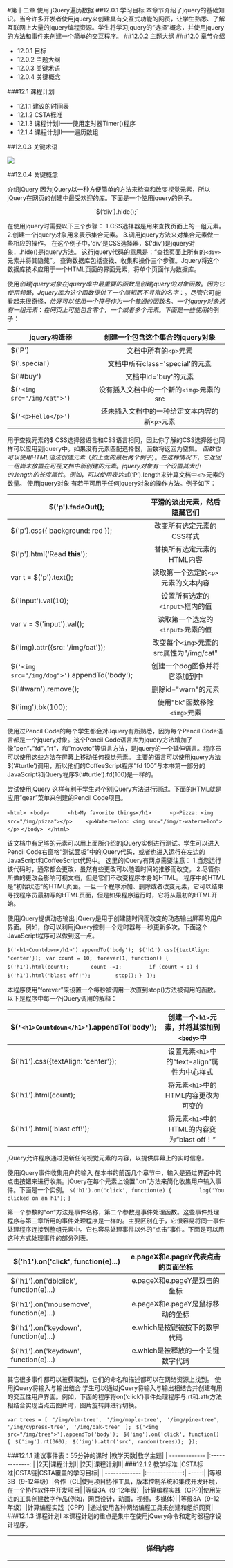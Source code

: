 #第十二章 使用 jQuery遍历数据
##12.0.1 学习目标
本章节介绍了jquery的基础知识。当今许多开发者使用jquery来创建具有交互式功能的网页，让学生熟悉、了解互联网上大量的jquery编程资源。学生将学习jquery的”选择”概念，并使用jquery的方法和事件来创建一个简单的交互程序。
##12.0.2 主题大纲
###12.0 章节介绍
* 12.0.1 目标
* 12.0.2 主题大纲
* 12.0.3 关键术语
* 12.0.4 关键概念

###12.1 课程计划
* 12.1.1 建议的时间表
* 12.1.2 CSTA标准
* 12.1.3 课程计划I——使用定时器Timer()程序
* 12.1.4 课程计划II——遍历数组

##12.0.3 关键术语

<img src= "images/12/1.png">

##12.0.4 关键概念

介绍jQuery
因为jQuery以一种方便简单的方法来检查和改变视觉元素，所以jQuery在网页的创建中最受欢迎的库。下面是一个使用jquery的例子。
<center>`$(‘div’).hide();`</center>

在使用jquery时需要以下三个步骤：
1.CSS选择器是用来查找页面上的一组元素。
2.创建一个jquery对象用来表示集合元素。
3.调用jquery方法来对集合元素做一些相应的操作。
在这个例子中，’div’是CSS选择器，$(‘div’)是jquery对象，.hide()是jquery方法。
这行jquery代码的意思是：“查找页面上所有的`<div>`元素并将其隐藏”。
查询数据库包括查找、收集和操作三个步骤。Jquery将这个数据库技术应用于一个HTML页面的界面元素，将单个页面作为数据库。

使用$创建jquery对象
在jquery库中最重要的函数是创建jquery的对象函数。因为它使用频繁，Jquery库为这个函数提供了一个简短而不寻常的名字：$。尽管它可能看起来很奇怪，$恰好可以使用一个符号作为一个普通的函数名。
一个jquery对象拥有一组元素：在网页上可能包含零个，一个或者多个元素。
下面是一些使用$的例子：

|jquery构造器    |创建一个包含这个集合的jquery对象|
| ------------- |:-------------:     |
|$('P')         | 文档中所有的`<p>`元素 |
|$('.special')  | 文档中所有class='special'的元素|
|$('#buy')      |文档中id='buy'的元素|
| $(`'<img src="/img/cat">'`)|没有插入文档中的一个新的`<img>`元素的src|
|$(`'<p>Hello</p>'`)      |还未插入文档中的一种给定文本内容的新`<p>`元素|


用于查找元素的$ CSS选择器语言和CSS语言相同，因此你了解的CSS选择器也同样可以应用到jquery中。如果没有元素匹配选择器，函数将返回为空集。
$函数也可以使用HTML语法创建元素（如上面的最后两个例子）。在这种情况下，它返回一组尚未放置在可视文档中新创建的元素。jquery对象有一个设置其大小的.length的长度属性。例如，可以使用表达式$(‘P’).length来计算文档中`<P>`元素的数量。
使用jquery对象
有若干可用于任何jquery对象的操作方法。例子如下：

|$('p').fadeOut();    |平滑的淡出元素，然后隐藏它们|
| ------------- |:-------------:     |
| $('p').css({ background: red });         | 改变所有选定元素的CSS样式 |
| $('p').html('Read <b>this</b>');   | 替换所有选定元素的HTML内容|
| var t = $('p').text();        |读取第一个选定的`<p>`元素的文本内容|
|   $('input').val(10); |设置所有选定的`<input>`框内的值|
|var v = $('input').val();     |读取第一个选定的`<input>`元素的值|
|$('img).attr({src: '/img/cat'});|改变每个`<img>`元素的src属性为"/img/cat"|
|$(`'<img src="/img/dog">'`).appendTo('body');|创建一个dog图像并将它添加到<body>中|
|$('#warn').remove();|删除id="warn"的元素|
|$('img').bk(100);|使用"bk"函数移除`<img>`元素|

使用过Pencil Code的每个学生都会对Jquery有所熟悉，因为每个Pencil Code语言都是一个jquery对象。这个Pencil Code语言库为jquery方法增加了像”pen”，”fd”，”rt”，和”moveto”等语言方法，是jquery的一个延伸语言。程序员可以使用这些方法在屏幕上移动任何视觉元素。
主要的语言可以使用jquery方法$(‘#turtle’)调用，所以他们的CoffeeScript程序”fd 100”与本书第一部分的JavaScript和jQuery程序$(‘#turtle’).fd(100)是一样的。

尝试使用jQuery
这样有利于学生对个别jQuery方法进行测试。下面的HTML就是应用”gear”菜单来创建的Pencil Code项目。

`<html> `
`<body> `
  　　 `<h1>My favorite things</h1> `
  　　 `<p>Pizza: <img src="/img/pizza"></p>`
   　　`<p>Watermelon: <img src="/img/t-watermelon"></p>`
`</body> `
`</html> `

该文档中有足够的元素可以用上面所介绍的jQuery实例进行测试。学生可以进入Pencil Code右窗格“测试面板”中的jQuery代码，或者也进入运行在左边的JavaScript和CoffeeScript代码中。
这里的jQuery有两点需要注意：
1.当您运行该代码时，通常都会更改，虽然有些更改可以随着时间的推移而改变。
2.尽管你所做的更改会影响可视文档，但是它们不改变程序本身的HTML。
程序中的HTML是“初始状态”的HTML页面。一旦一个程序添加、删除或者改变元素，它可以结束寻找程序员最初写的HTML页面，但是如果程序运行时，它将从最初的HTML开始。

使用jQuery提供动态输出
jQuery是用于创建随时间而改变的动态输出屏幕的用户界面。例如，你可以利用jQuery控制一个定时器每一秒更新多次。下面这个JavaScript程序可以做到这一点。

`$('<h1>Countdown</h1>').appendTo('body'); `
`$('h1').css({textAlign: 'center'}); `
`var count = 10; `
`forever(1, function() { `
  　　　`  $('h1').html(count); `
   　　　 `count -=1; `
  　　　 ` if (count < 0) {`
  　　　   ` $('h1').html('blast off!'); `
   　　　  ` stop();`
`} `
`}); `

本程序使用“forever”来设置一个每秒被调用一次直到stop()方法被调用的函数。以下是程序中每一个jQuery调用的解释：

| $(`'<h1>Countdown</h1>'`).appendTo('body');|创建一个`<h1>`元素，并将其添加到`<body>`中|
| ------------- |:-------------:     |
| $('h1').css({textAlign: 'center'});| 设置元素`<h1>`中的“text-align”属性为中心样式 |
| $('h1').html(count);  | 将元素`<h1>`中的HTML内容更改为可变的|
| $('h1').html('blast off!');|将元素`<h1>`中的HTML的内容变为“blast off！”|
jQuery允许程序通过更新任何视觉元素的内容，以提供屏幕上的实时信息。

使用jQuery事件收集用户的输入
在本书的前面几个章节中，输入是通过界面中的点击按钮来进行收集。jQuery在每个元素上设置“.on”方法来简化收集用户输入事件。下面是一个实例。
`$('h1').on('click', function(e) {`
 　　　 `	log('You clicked on an h1');`
`}`

第一个参数的“on”方法是事件名称，第二个参数是事件处理函数。这些事件处理程序与第三章所用的事件处理程序是一样的。主要区别在于，它很容易将同一事件处理程序连接到整组元素中。它也容易处理事件以外的“点击”事件。下面是可以用这种方式处理事件的部分列表。

|$('h1').on('click', function(e)...)|e.pageX和e.pageY代表点击的页面坐标|
| ------------- |:-------------:     |
|$('h1').on('dblclick', function(e)...)|e.pageX和e.pageY是双击的坐标|
| $('h1').on('mousemove', function(e)...)|e.pageX和e.pageY是鼠标移动的坐标|
|$('h1').on('keydown', function(e)...)|e.which是按键被按下的数字代码|
|$('h1').on('keydown', function(e)...)|e.which是被释放的一个关键数字代码|

其它很多事件都可以被获取到，它们的命名和描述都可以在网络资源上找到。
使用jQuery将输入与输出结合
学生可以通过jQuery将输入与输出相结合并创建有用的交互性用户界面。例如，下面的程序将on(‘click’)事件处理程序与.rt和.attr方法相结合实现当点击图片时，图片旋转并进行切换。

`var trees = [ `
`'/img/elm-tree', `
`'/img/maple-tree', `
`'/img/pine-tree', `
`'/img/cypress-tree', `
`'/img/oak-tree' `
`]; `
`$('<img src="/img/tree">').appendTo('body'); `
`$('img').on('click', function() { `
`$('img').rt(360); `
`$('img').attr('src', random(trees)); `
`}); `

###12.1.1  建议事件表：55分钟的课时
|教学天数|教学主题|
| ------------- |:-------------:     |
|2天|课程计划I|
|2天|课程计划II|
###12.1.2 教学标准
|CSTA标准|CSTA链|CSTA覆盖的学习目标|
| ------------- |:-------------:| -----:|
|等级3B（9-12年级）|合作（CL|使用项目协作工具，版本控制系统和集成开发环境，在一个协作软件中开发项目|
|等级3A（9-12年级）|计算编程实践（CPP)|使用先进的工具创建数字作品(例如，网页设计，动画，视频，多媒体)|
|等级3A（9-12年级）|计算编程实践（CPP）|通过使用各种网络编程工具来创建和组织网页|
###12.1.3 课程计划I
本课程计划的重点是集中在使用jQuery命令和定时器程序设计程序。

|详细内容|教学建议|时间|
| ------------- |:-------------:| -----:|
|代码：`$('<h1>Countdown</h1>').appendTo('body'); 　``$('h1').css({textAlign:'center'});　　　　　``var count = 10;　　　　　　　　　　　``forever(1, function() {　 $('h1').html(count);` `count -=1;``if (count < 0) { ` `$('h1').html('blast off!');` `stop();  ` `}` ` });　　　　　　　　　　　　　　　　　　　　　　　　　　　　　　　　　　　　　　　　　　　　　　　　　`输出:<img src="images/12/2.png" > |第一步：演示计时器程序。   第二步：指出解释各种jQuery命令的关键概念。            第三步：向学生解释$符号怎样调用函数。                第四步：使用Alt-Tab解释程序输出和实际程序之间的命令。   第五步：鼓励学生尝试修改代码  |　　　　　　　　示范：15分钟               　学生实践：30分钟|

###12.1.4 课程计划II
本课程计划演示jQuery遍历存储在数组的数据的能力。它解决了在一维数组中遍历和显示数据。

|详细内容|教学建议|时间|
| ------------- |:-------------:| -----:|
|代码：                   `var trees = ['/img/elm-tree','/img/maple-tree', '/img/pine-tree', '/img/cypress-tree','/img/oak-tree' ]; $('<img src="/img/tree">').appendTo('body'); $('img').on('click', function() {$('img').rt(360); $('img').attr('src', random(trees)); }); `　输出:<img src="images/12/3.png"> |第一步：展示神奇的树程序。第二步：向学生展示鼠标如何响应点击函数。             第三步：指出树的数组命名。 第四步：appendTo指向的jQuery命令。                    第五步：鼓励学生修改数组的内容并让学生注意各种图像的显示.第六步：鼓励学生尝试其他的jQuery代码并查看结果。|　　　　　　　示范：15分钟学生实践：30分钟|







